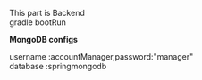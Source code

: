 

This part is Backend <br>
gradle bootRun

<b>MongoDB configs</b><br>

username :accountManager,password:"manager"<br>
database :springmongodb

